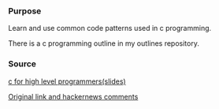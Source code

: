 
### Purpose

Learn and use common code patterns used in c programming.


There is a c programming outline in my outlines repository.


### Source

[c for high level programmers(slides)](http://charliethe.ninja/2015/05/29/intro_to_c.html)

[Original link and hackernews comments](https://news.ycombinator.com/item?id=9635230)
